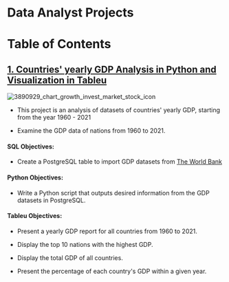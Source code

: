 # Data Analyst Projects
# Table of Contents

## [1. Countries' yearly GDP Analysis in Python and Visualization in Tableu ](https://github.com/John-Rivero/Data-Analyst-Portfolio/tree/main/Coutries'%20Yearly%20GDP%201960-2021)
![3890929_chart_growth_invest_market_stock_icon](https://user-images.githubusercontent.com/81208412/215166455-345259af-2eb7-4eb7-9f34-ff630497fef8.png)
- This project is an analysis of datasets of countries' yearly GDP, starting from the year 1960 - 2021

- Examine the GDP data of nations from 1960 to 2021.

#### SQL Objectives:

- Create a PostgreSQL table to import GDP datasets from [The World Bank](https://data.worldbank.org/indicator/NY.GDP.MKTP.CD)

#### Python Objectives:

- Write a Python script that outputs desired information from the GDP datasets in PostgreSQL.
        
#### Tableu Objectives:
        
- Present a yearly GDP report for all countries from 1960 to 2021.
        
- Display the top 10 nations with the highest GDP.
            
- Display the total GDP of all countries.
        
- Present the percentage of each country's GDP within a given year.
